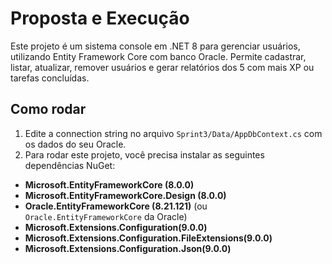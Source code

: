 # Proposta e Execução

Este projeto é um sistema console em .NET 8 para gerenciar usuários, utilizando Entity Framework Core com banco Oracle. Permite cadastrar, listar, atualizar, remover usuários e gerar relatórios dos 5 com mais XP ou tarefas concluídas.

## Como rodar

1. Edite a connection string no arquivo `Sprint3/Data/AppDbContext.cs` com os dados do seu Oracle.
2. Para rodar este projeto, você precisa instalar as seguintes dependências NuGet:
- **Microsoft.EntityFrameworkCore (8.0.0)**
- **Microsoft.EntityFrameworkCore.Design (8.0.0)**
- **Oracle.EntityFrameworkCore (8.21.121)** (ou `Oracle.EntityFrameworkCore` da Oracle)
- **Microsoft.Extensions.Configuration(9.0.0)**
- **Microsoft.Extensions.Configuration.FileExtensions(9.0.0)**
- **Microsoft.Extensions.Configuration.Json(9.0.0)**
